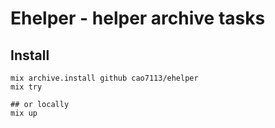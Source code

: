 # Ehelper - helper archive tasks

## Install

```
mix archive.install github cao7113/ehelper
mix try

## or locally
mix up
```